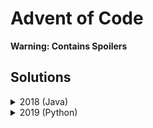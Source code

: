 Advent of Code
==============

**Warning: Contains Spoilers**

Solutions
---------
<details><summary>2018 (Java)</summary>

*   **Day 1** - Chronal Calibration :           *([code][18d1c])* *([tests][18d1t])*
*   **Day 2** - Inventory Management System :   *([code][18d2c])* *([tests][18d2t])*
*   **Day 3** - No Matter How You Slice It :    *([code][18d3c])* *([tests][18d3t])*
*   **Day 4** - Repose Record :                 *([code][18d4c])* *([tests][18d4t])*
*   **Day 5** - Alchemical Reduction :          *([code][18d5c])* *([tests][18d5t])*
*   **Day 6** - Chronal Coordinates :           *([code][18d6c])* *([tests][18d6t])*
*   **Day 7** - The Sum of Its Parts :          *([code][18d7c])* *([tests][18d7t])*
*   **Day 8** - Memory Maneuver :               *([code][18d8c])* *([tests][18d8t])*
*   **Day 9** - Marble Mania :                  *([code][18d9c])* *([tests][18d9t])*
*   **Day 10** - The Stars Align :              *([code][18d10c])* *([tests][18d10t])*
*   **Day 11** - Chronal Charge :               *([code][18d11c])* *([tests][18d11t])*
*   **Day 12** - Subterranean Sustainability :  *([code][18d12c])* *([tests][18d12t])*
*   **Day 13** - Mine Cart Madness :            *([code][18d13c])* *([tests][18d13t])*
*   **Day 14** - Chocolate Charts :             *([code][18d14c])* *([tests][18d14t])*
*   **Day 15** - Beverage Bandits :             *([code][18d15c])* *([tests][18d15t])*
*   **Day 16** - Chronal Classification :       *([code][18d16c])* *([tests][18d16t])*
*   **Day 17** - Reservoir Research :           *([code][18d17c])* *([tests][18d17t])*
*   **Day 18** - Settlers of The North Pole :   *([code][18d18c])* *([tests][18d18t])*
*   **Day 19** - Go With The Flow :             *([code][18d19c])* *([tests][18d19t])*
*   **Day 20** - A Regular Map :                *([code][18d20c])* *([tests][18d20t])*
*   **Day 21** - Chronal Conversion :           *([code][18d21c])* *([tests][18d21t])*
*   **Day 22** - Mode Maze :                    *([code][18d22c])* *([tests][18d22t])*
*   **Day 23** - Experimental Emergency Teleportation : *([code][18d23c])* *([tests][18d23t])*
*   **Day 24** - Immune System Simulator 20XX : *([code][18d24c])* *([tests][18d24t])*
*   **Day 25** - Four-Dimensional Adventure :   *([code][18d25c])* *([tests][18d25t])*

[18d1c]: javasolutions/src/main/java/com/laranyman/aoc/eighteen/dayone/DayOne.java
[18d2c]: javasolutions/src/main/java/com/laranyman/aoc/eighteen/daytwo/DayTwo.java
[18d3c]: javasolutions/src/main/java/com/laranyman/aoc/eighteen/daythree/DayThree.java
[18d4c]: javasolutions/src/main/java/com/laranyman/aoc/eighteen/dayfour/DayFour.java
[18d5c]: javasolutions/src/main/java/com/laranyman/aoc/eighteen/dayfive/DayFive.java
[18d6c]: javasolutions/src/main/java/com/laranyman/aoc/eighteen/daysix/DaySix.java
[18d7c]: javasolutions/src/main/java/com/laranyman/aoc/eighteen/dayseven/DaySeven.java
[18d8c]: javasolutions/src/main/java/com/laranyman/aoc/eighteen/dayeight/DayEight.java
[18d9c]: javasolutions/src/main/java/com/laranyman/aoc/eighteen/daynine/DayNine.java
[18d10c]: javasolutions/src/main/java/com/laranyman/aoc/eighteen/dayten/DayTen.java
[18d11c]: javasolutions/src/main/java/com/laranyman/aoc/eighteen/dayeleven/DayEleven.java
[18d12c]: javasolutions/src/main/java/com/laranyman/aoc/eighteen/daytwelve/DayTwelve.java
[18d13c]: javasolutions/src/main/java/com/laranyman/aoc/eighteen/daythirteen/DayThirteen.java
[18d14c]: javasolutions/src/main/java/com/laranyman/aoc/eighteen/dayfourteen/DayFourteen.java
[18d15c]: javasolutions/src/main/java/com/laranyman/aoc/eighteen/dayfifteen/DayFifteen.java
[18d16c]: javasolutions/src/main/java/com/laranyman/aoc/eighteen/daysixteen/DaySixteen.java
[18d17c]: javasolutions/src/main/java/com/laranyman/aoc/eighteen/dayseventeen/DaySeventeen.java
[18d18c]: javasolutions/src/main/java/com/laranyman/aoc/eighteen/dayeighteen/DayEighteen.java
[18d19c]: javasolutions/src/main/java/com/laranyman/aoc/eighteen/daynineteen/DayNineteen.java
[18d20c]: javasolutions/src/main/java/com/laranyman/aoc/eighteen/daytwenty/DayTwenty.java
[18d21c]: javasolutions/src/main/java/com/laranyman/aoc/eighteen/daytwentyone/DayTwentyOne.java
[18d22c]: javasolutions/src/main/java/com/laranyman/aoc/eighteen/daytwentytwo/DayTwentyTwo.java
[18d23c]: javasolutions/src/main/java/com/laranyman/aoc/eighteen/daytwentythree/DayTwentyThree.java
[18d24c]: javasolutions/src/main/java/com/laranyman/aoc/eighteen/daytwentyfour/DayTwentyFour.java
[18d25c]: javasolutions/src/main/java/com/laranyman/aoc/eighteen/daytwentyfive/DayTwentyFive.java

[18d1t]: javasolutions/src/test/java/com/laranyman/aoc/eighteen/dayone/DayOneTest.java
[18d2t]: javasolutions/src/test/java/com/laranyman/aoc/eighteen/daytwo/DayTwoTest.java
[18d3t]: javasolutions/src/test/java/com/laranyman/aoc/eighteen/daythree/DayThreeTest.java
[18d4t]: javasolutions/src/test/java/com/laranyman/aoc/eighteen/dayfour/DayFourTest.java
[18d5t]: javasolutions/src/test/java/com/laranyman/aoc/eighteen/dayfive/DayFiveTest.java
[18d6t]: javasolutions/src/test/java/com/laranyman/aoc/eighteen/daysix/DaySixTest.java
[18d7t]: javasolutions/src/test/java/com/laranyman/aoc/eighteen/dayseven/DaySevenTest.java
[18d8t]: javasolutions/src/test/java/com/laranyman/aoc/eighteen/dayeight/DayEightTest.java
[18d9t]: javasolutions/src/test/java/com/laranyman/aoc/eighteen/daynine/DayNineTest.java
[18d10t]: javasolutions/src/test/java/com/laranyman/aoc/eighteen/dayten/DayTenTest.java
[18d11t]: javasolutions/src/test/java/com/laranyman/aoc/eighteen/dayeleven/DayElevenTest.java
[18d12t]: javasolutions/src/test/java/com/laranyman/aoc/eighteen/daytwelve/DayTwelveTest.java
[18d13t]: javasolutions/src/test/java/com/laranyman/aoc/eighteen/daythirteen/DayThirteenTest.java
[18d14t]: javasolutions/src/test/java/com/laranyman/aoc/eighteen/dayfourteen/DayFourteenTest.java
[18d15t]: javasolutions/src/test/java/com/laranyman/aoc/eighteen/dayfifteen/DayFifteenTest.java
[18d16t]: javasolutions/src/test/java/com/laranyman/aoc/eighteen/daysixteen/DaySixteenTest.java
[18d17t]: javasolutions/src/test/java/com/laranyman/aoc/eighteen/dayseventeen/DaySeventeenTest.java
[18d18t]: javasolutions/src/test/java/com/laranyman/aoc/eighteen/dayeighteen/DayEighteenTest.java
[18d19t]: javasolutions/src/test/java/com/laranyman/aoc/eighteen/daynineteen/DayNineteenTest.java
[18d20t]: javasolutions/src/test/java/com/laranyman/aoc/eighteen/daytwenty/DayTwentyTest.java
[18d21t]: javasolutions/src/test/java/com/laranyman/aoc/eighteen/daytwentyone/DayTwentyOneTest.java
[18d22t]: javasolutions/src/test/java/com/laranyman/aoc/eighteen/daytwentytwo/DayTwentyTwoTest.java
[18d23t]: javasolutions/src/test/java/com/laranyman/aoc/eighteen/daytwentythree/DayTwentyThreeTest.java
[18d24t]: javasolutions/src/test/java/com/laranyman/aoc/eighteen/daytwentyfour/DayTwentyFourTest.java
[18d25t]: javasolutions/src/test/java/com/laranyman/aoc/eighteen/daytwentyfive/DayTwentyFiveTest.java

</details>

<details><summary>2019 (Python)</summary>

An example of how to run solutions:

~~~ 
python3 DayOne.py DayOneInput.txt
~~~ 

*   **Day 1** - The Tyranny of the Rocket Equation :           *([code][19d1c])*

[19d1c]: pythonsolutions/com/laranyman/aoc/nineteen/dayone/DayOne.py

</details>
